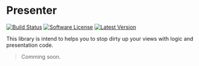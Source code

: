 # Presenter

<p align="left">
<a href="https://travis-ci.org/KennedyTedesco/Presenter"><img src="https://img.shields.io/travis/KennedyTedesco/Presenter/master.svg?style=flat-square" alt="Build Status"></img></a>
<a href="LICENSE"><img src="https://img.shields.io/badge/license-MIT-brightgreen.svg?style=flat-square" alt="Software License"></img></a>
<a href="https://github.com/KennedyTedesco/Presenter/releases"><img src="https://img.shields.io/github/release/KennedyTedesco/Presenter.svg?style=flat-square" alt="Latest Version"></img></a>
</p>

This library is intend to helps you to stop dirty up your views with logic and presentation code.

> Comming soon.
